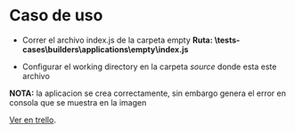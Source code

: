 Caso de uso
=======

- Correr el archivo index.js de la carpeta empty
  **Ruta: \tests-cases\builders\applications\empty\index.js**

- Configurar el working directory en la carpeta *source* donde esta este archivo

**NOTA:** la aplicacion se crea correctamente, sin embargo genera el error en consola que se muestra en la imagen

[Ver en trello](https://trello.com/c/5yQIZs6r/165-application-error-creando-una-aplicacion-con-una-carpeta-vacia).